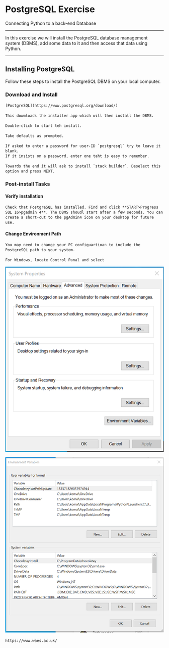 # PostgreSQL Exercise

Connecting Python to a back-end Database

<hr>
In this exercise we will install the PostgreSQL database management system (DBMS), add some data to it and then access that data using Python.
<hr>

## Installing PostgreSQL

Follow these steps to install the PostgreSQL DBMS on your local computer.

### Download and Install

    [PostgreSQL](https://www.postgresql.org/download/)

    This dowmloads the installer app which will then install the DBMS.

    Double-click to start teh install.

    Take defaults as prompted.
    
    If asked to enter a password for user-ID `postgresql` try to leave it blank. 
    If it insists on a password, enter one taht is easy to remember.

    Towards the end it will ask to install `stack builder`. Deselect this option and press NEXT. 

### Post-install Tasks

#### Verify installation

    Check that PostgreSQL has installed. Find and click **START>Progress SQL 16>pgadmin 4**. The DBMS shoudl start after a few seconds. You can create a short-cut to the pgAdmin4 icon on your desktop for future use.


#### Change Environment Path

    You may need to change your PC configuartioan to include the PostgreSQL path to your system.

    For Windows, locate Control Panal and select 

![Control Panel](image.png)

![System Path](image-1.png)
    

    https://www.waes.ac.uk/


    